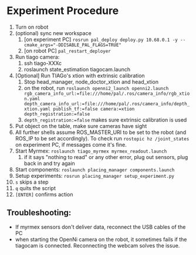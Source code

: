# Experiment Procedure
1. Turn on robot
2. (optional) sync new workspace
   1. [on experiment PC] `rosrun pal_deploy deploy.py 10.68.0.1 -y --cmake_args="-DDISABLE_PAL_FLAGS=TRUE"`
   2. [on robot PC] `pal_restart_deployer`
3. Run tiago camera: 
   1. ssh tiago-XXXc
   2. roslaunch state_estimation tiagocam.launch
4. [Optional] Run TIAGo's xtion with extrinsic calibration
   1. Stop head_manager, node_doctor_xtion and head_xtion
   2. on the robot, run `roslaunch openni2_launch openni2.launch rgb_camera_info_url:=file:///home/pal/.ros/camera_info/rgb_xtion.yaml depth_camera_info_url:=file:///home/pal/.ros/camera_info/depth_xtion.yaml publish_tf:=false camera:=xtion depth_registration:=false`
   3. `depth_registration:=false` makes sure extrinsic calibration is used
5. Put object on the table, make sure cameras have sight
6. All further shells assume ROS_MASTER_URI to be set to the robot (and ROS_IP to be set accordingly). To check run `rostopic hz /joint_states` on experiment PC, if messages come it's fine.
7. Start Myrmex: `roslaunch tiago_myrmex myrmex_readout.launch`
   1. if it says "nothing to read" or any other error, plug out sensors, plug back in and try again
8. Start components: `roslaunch placing_manager components.launch`
9.  Setup experiments: `rosrun placing_manager setup_experiment.py`
   1. `s` skips a step
   2. `q` quits the script
   3. `[ENTER]` confirms action

## Troubleshooting:

* If myrmex sensors don't deliver data, reconnect the USB cables of the PC
* when starting the OpenNi camera on the robot, it sometimes fails if the tiagocam is connected. Reconnecting the webcam solves the issue.